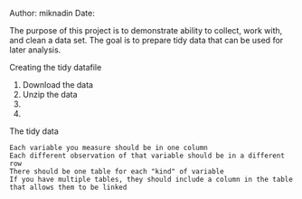 Author: miknadin
Date:

The purpose of this project is to demonstrate ability to collect, work with, and clean a data set. The goal is to prepare tidy data that can be used for later analysis.

Creating the tidy datafile
1. Download the data
2. Unzip the data
3. 
4.


The tidy data

    Each variable you measure should be in one column
    Each different observation of that variable should be in a different row
    There should be one table for each "kind" of variable
    If you have multiple tables, they should include a column in the table that allows them to be linked
